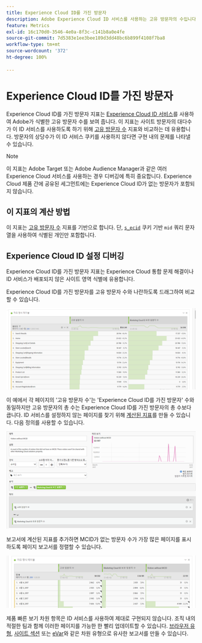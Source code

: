 ```yaml
---
title: Experience Cloud ID를 가진 방문자
description: Adobe Experience Cloud ID 서비스를 사용하는 고유 방문자의 수입니다.
feature: Metrics
exl-id: 16c170d0-3546-4e0a-8f3c-c141b8a0e4fe
source-git-commit: 7d5383e1ee3bee189d3dd48bc6b899f4108f7ba8
workflow-type: tm+mt
source-wordcount: '372'
ht-degree: 100%

---
```


# Experience Cloud ID를 가진 방문자

Experience Cloud ID를 가진 방문자 지표는 [Experience Cloud ID 서비스](https://experienceleague.adobe.com/docs/id-service/using/home.html?lang=ko-KR)를 사용하여 Adobe가 식별한 고유 방문자 수를 보여 줍니다. 이 지표는 사이트 방문자의 대다수가 이 ID 서비스를 사용하도록 하기 위해 [고유 방문자 수](unique-visitors.md) 지표와 비교하는 데 유용합니다. 방문자의 상당수가 이 ID 서비스 쿠키를 사용하지 않다면 구현 내의 문제를 나타낼 수 있습니다.

>[!NOTE]
>
>이 지표는 Adobe Target 또는 Adobe Audience Manager과 같은 여러 Experience Cloud 서비스를 사용하는 경우 디버깅에 특히 중요합니다. Experience Cloud 제품 간에 공유된 세그먼트에는 Experience Cloud ID가 없는 방문자가 포함되지 않습니다.

## 이 지표의 계산 방법

이 지표는 [고유 방문자 수](unique-visitors.md) 지표를 기반으로 합니다. 단, [`s_ecid`](https://experienceleague.adobe.com/docs/core-services/interface/ec-cookies/cookies-analytics.html?lang=ko-KR) 쿠키 기반 `mid` 쿼리 문자열을 사용하여 식별된 개인만 포함합니다.

## Experience Cloud ID 설정 디버깅

Experience Cloud ID를 가진 방문자 지표는 Experience Cloud 통합 문제 해결이나 ID 서비스가 배포되지 않은 사이트 영역 식별에 유용합니다.

Experience Cloud ID를 가진 방문자를 고유 방문자 수와 나란하도록 드래그하여 비교할 수 있습니다.

![고유 방문자 비교](assets/metric-mcvid1.png)

이 예에서 각 페이지의 &#39;고유 방문자 수&#39;는 &#39;Experience Cloud ID를 가진 방문자&#39; 수와 동일하지만 고유 방문자의 총 수는 Experience Cloud ID를 가진 방문자의 총 수보다 큽니다. ID 서비스를 설정하지 않는 페이지를 찾기 위해 [계산된 지표](../c-calcmetrics/cm-overview.md)를 만들 수 있습니다. 다음 정의를 사용할 수 있습니다.

![계산된 지표 정의](assets/metric-mcvid2.png)

보고서에 계산된 지표를 추가하면 MCID가 없는 방문자 수가 가장 많은 페이지를 표시하도록 페이지 보고서를 정렬할 수 있습니다.

![ID 서비스가 없는 페이지](assets/metric-mcvid3.png)

제품 빠른 보기 차원 항목은 ID 서비스를 사용하여 제대로 구현되지 않습니다. 조직 내의 적절한 팀과 함께 이러한 페이지를 가능한 한 빨리 업데이트할 수 있습니다. [브라우저 유형](../dimensions/browser-type.md), [사이트 섹션](../dimensions/site-section.md) 또는 [eVar](../dimensions/evar.md)와 같은 차원 유형으로 유사한 보고서를 만들 수 있습니다.
